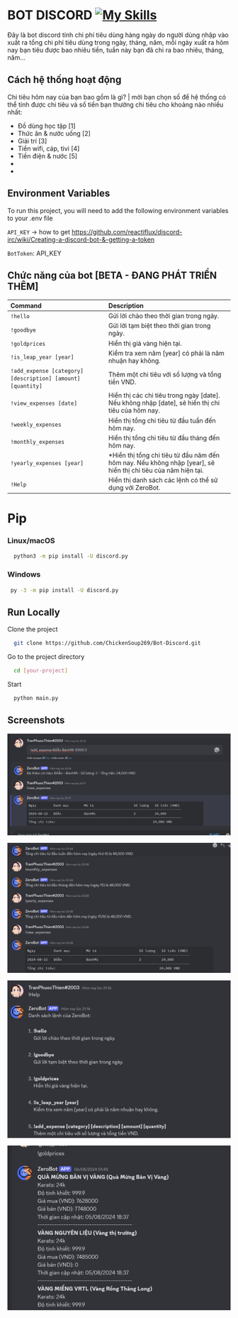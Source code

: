 # BOT DISCORD [![My Skills](https://skillicons.dev/icons?i=discord)](https://skillicons.dev)

Đây là bot discord tính chi phí tiêu dùng hàng ngày do người dùng nhập vào xuất ra tổng chi phí tiêu dùng trong ngày, tháng, năm, mỗi ngày xuất ra hôm nay bạn tiêu được bao nhiêu tiền, tuần này bạn đã chi ra bao nhiêu, tháng, năm...

## Cách hệ thống hoạt động

Chi tiêu hôm nay của bạn bao gồm là gì? | mời bạn chọn số để hệ thống có thể tính được chi tiêu và số tiền bạn thường chi tiêu cho khoảng nào nhiều nhất:

- Đồ dùng học tập [1]
- Thức ăn & nước uống [2]
- Giải trí [3]
- Tiền wifi, cáp, tivi [4]
- Tiền điện & nước [5]
-
-

## Environment Variables

To run this project, you will need to add the following environment variables to your .env file

`API_KEY`
-> how to get https://github.com/reactiflux/discord-irc/wiki/Creating-a-discord-bot-&-getting-a-token

`BotToken`: API_KEY



## Chức năng của bot [BETA - ĐANG PHÁT TRIỂN THÊM]
 
| Command | Description                |
| :-------- |  :------------------------- |
| `!hello` |  Gửi lời chào theo thời gian trong ngày. |
| `!goodbye` | Gửi lời tạm biệt theo thời gian trong ngày. |
| `!goldprices` |  Hiển thị giá vàng hiện tại.  |
| `!is_leap_year [year]` |  Kiểm tra xem năm [year] có phải là năm nhuận hay không. |
| `!add_expense [category] [description] [amount] [quantity]` | Thêm một chi tiêu với số lượng và tổng tiền VND. |
| `!view_expenses [date]` |  Hiển thị các chi tiêu trong ngày [date]. Nếu không nhập [date], sẽ hiển thị chi tiêu của hôm nay. |
| `!weekly_expenses` | Hiển thị tổng chi tiêu từ đầu tuần đến hôm nay.  |
| `!monthly_expenses` |Hiển thị tổng chi tiêu từ đầu tháng đến hôm nay. |
| `!yearly_expenses [year]` | *Hiển thị tổng chi tiêu từ đầu năm đến hôm nay. Nếu không nhập [year], sẽ hiển thị chi tiêu của năm hiện tại. |
| `!Help` | Hiển thị danh sách các lệnh có thể sử dụng với ZeroBot. |

# Pip
### Linux/macOS
```bash
  python3 -m pip install -U discord.py
```
### Windows
```bash
 py -3 -m pip install -U discord.py
```
## Run Locally

Clone the project

```bash
  git clone https://github.com/ChickenSoup269/Bot-Discord.git
```

Go to the project directory

```bash
  cd [your-project]
```

Start 

```bash
  python main.py
```
## Screenshots

![App Screenshot](https://github.com/ChickenSoup269/Bot-Discord/blob/main/Screenshots/Screenshot%202024-08-15%20201704.png)

![App Screenshot](https://github.com/ChickenSoup269/Bot-Discord/blob/main/Screenshots/Screenshot%202024-08-15%20215019.png)

![App Screenshot](https://github.com/ChickenSoup269/Bot-Discord/blob/main/Screenshots/Screenshot%202024-08-15%20215043.png)

![App Screenshot](https://github.com/ChickenSoup269/Bot-Discord/blob/main/Screenshots/image.png)

